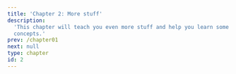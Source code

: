 ```yaml
---
title: 'Chapter 2: More stuff'
description:
  'This chapter will teach you even more stuff and help you learn some new
  concepts.'
prev: /chapter01
next: null
type: chapter
id: 2
---
```


<exercise id="1" title="What is AllenNLP?" type="slides">

<slides source="chapter01/01_what_is_allennlp">
</slides>

</exercise>
